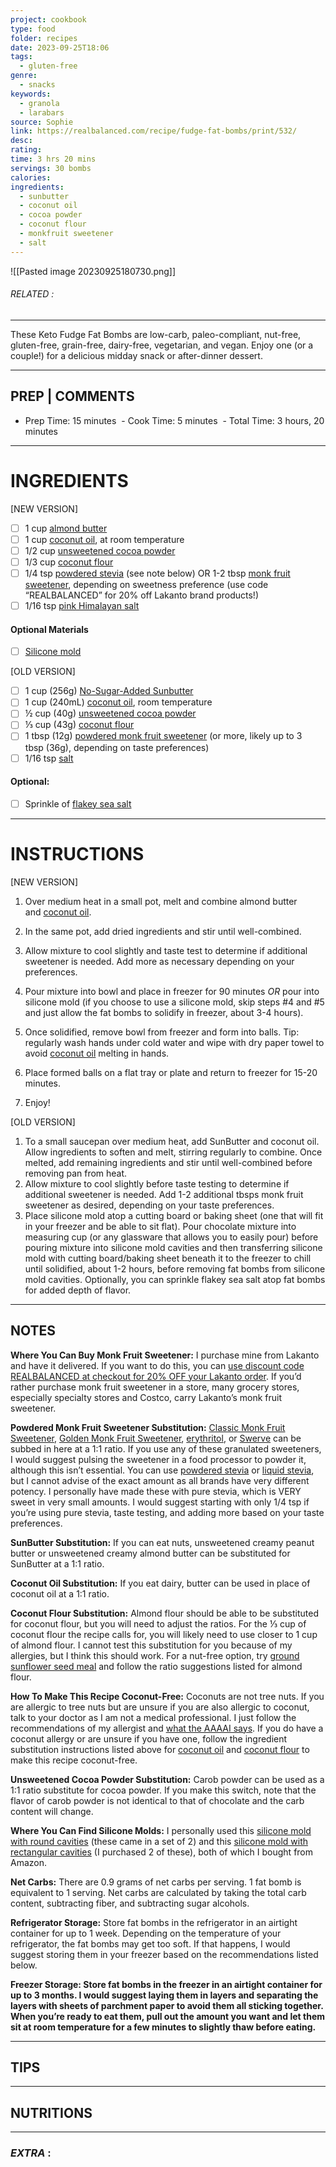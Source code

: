 ```yaml
---
project: cookbook
type: food
folder: recipes
date: 2023-09-25T18:06
tags:
  - gluten-free
genre:
  - snacks
keywords:
  - granola
  - larabars
source: Sophie
link: https://realbalanced.com/recipe/fudge-fat-bombs/print/532/
desc: 
rating: 
time: 3 hrs 20 mins
servings: 30 bombs
calories: 
ingredients:
  - sunbutter
  - coconut oil
  - cocoa powder
  - coconut flour
  - monkfruit sweetener
  - salt
---
```


![[Pasted image 20230925180730.png]]
###### *RELATED* : 
---
These Keto Fudge Fat Bombs are low-carb, paleo-compliant, nut-free, gluten-free, grain-free, dairy-free, vegetarian, and vegan. Enjoy one (or a couple!) for a delicious midday snack or after-dinner dessert.

---
## PREP | COMMENTS

- Prep Time: 15 minutes
 - Cook Time: 5 minutes
 - Total Time: 3 hours, 20 minutes

---
# INGREDIENTS

[NEW VERSION]

- [ ] 1 cup [almond butter](https://www.amazon.com/gp/product/B009JZRM1M/ref=as_li_qf_sp_asin_il_tl?ie=UTF8&tag=realba04-20&camp=1789&creative=9325&linkCode=as2&creativeASIN=B009JZRM1M&linkId=fe91d936a9f3f7f40f46d3322ff19b11)
- [ ] 1 cup [coconut oil](https://www.amazon.com/gp/product/B0128XYMGY/ref=as_li_tl?ie=UTF8&tag=realba04-20&camp=1789&creative=9325&linkCode=as2&creativeASIN=B0128XYMGY&linkId=cd367c73d3091389e8914e99eaa00aaf), at room temperature
- [ ] 1/2 cup [unsweetened cocoa powder](https://www.amazon.com/gp/product/B005CUM0J2/ref=as_li_qf_sp_asin_il_tl?ie=UTF8&tag=realba04-20&camp=1789&creative=9325&linkCode=as2&creativeASIN=B005CUM0J2&linkId=b1eecc2288721bb916fdac69c0a6ffb7)
- [ ] 1/3 cup [coconut flour](https://www.amazon.com/gp/product/B00IDCFXG8/ref=as_li_tl?ie=UTF8&tag=realba04-20&camp=1789&creative=9325&linkCode=as2&creativeASIN=B00IDCFXG8&linkId=f0a466b6d105216c69cceca34d377274)
- [ ] 1/4 tsp [powdered stevia](https://www.amazon.com/gp/product/B00LFSORSM/ref=as_li_qf_sp_asin_il_tl?ie=UTF8&tag=realba04-20&camp=1789&creative=9325&linkCode=as2&creativeASIN=B00LFSORSM&linkId=42608d5f555f727a0b8690b1be3de7b8) (see note below) OR 1-2 tbsp [monk fruit sweetener](https://www.lakanto.com/products/lakanto-golden-sugar-free-sweetener?aff=10), depending on sweetness preference (use code “REALBALANCED” for 20% off Lakanto brand products!)
- [ ] 1/16 tsp [pink Himalayan salt](https://www.amazon.com/gp/product/B00IZL255O/ref=as_li_qf_sp_asin_il_tl?ie=UTF8&tag=realba04-20&camp=1789&creative=9325&linkCode=as2&creativeASIN=B00IZL255O&linkId=d66a3ca3dc37096b1b129a3a4ab1deb9)

#### **Optional Materials**

- [ ] [Silicone mold](https://www.amazon.com/gp/product/B001T4URXG/ref=as_li_tl?ie=UTF8&tag=realba04-20&camp=1789&creative=9325&linkCode=as2&creativeASIN=B001T4URXG&linkId=61507d6b432c5f4dfdc1d1363c774401)


[OLD VERSION]

- [ ] 1 cup (256g) [No-Sugar-Added Sunbutter](https://www.amazon.com/gp/product/B00J074W9Y/ref=as_li_tl?ie=UTF8&tag=realba04-20&camp=1789&creative=9325&linkCode=as2&creativeASIN=B00J074W9Y&linkId=81136297d9a6066eea149f545affd636&th=1)
- [ ] 1 cup (240mL) [coconut oil](https://www.amazon.com/gp/product/B00DS842HS/ref=as_li_tl?ie=UTF8&tag=realba04-20&camp=1789&creative=9325&linkCode=as2&creativeASIN=B00DS842HS&linkId=c7c6a23efb8960a932fb1c65ea2cbd27), room temperature
- [ ] ½ cup (40g) [unsweetened cocoa powder](https://www.amazon.com/gp/product/B005CUM0J2/ref=as_li_qf_sp_asin_il_tl?ie=UTF8&tag=realba04-20&camp=1789&creative=9325&linkCode=as2&creativeASIN=B005CUM0J2&linkId=b1eecc2288721bb916fdac69c0a6ffb7)
- [ ] ⅓ cup (43g) [coconut flour](https://www.amazon.com/gp/product/B00IDCFXG8/ref=as_li_tl?ie=UTF8&tag=realba04-20&camp=1789&creative=9325&linkCode=as2&creativeASIN=B00IDCFXG8&linkId=f0a466b6d105216c69cceca34d377274)
- [ ] 1 tbsp (12g) [powdered monk fruit sweetener](https://www.amazon.com/Lakanto-Monkfruit-Sweetener-Powdered-Substitute/dp/B07YVLPWX7?crid=L5GP40IY6N83&keywords=lakanto%2Bpowdered&qid=1691422821&sprefix=lakanto%2Bpowdere%2Caps%2C157&sr=8-1-spons&sp_csd=d2lkZ2V0TmFtZT1zcF9hdGY&th=1&linkCode=ll1&tag=realba04-20&linkId=1236fe128936f4e87e69d2364c54efd3&language=en_US&ref_=as_li_ss_tl) (or more, likely up to 3 tbsp (36g), depending on taste preferences)
- [ ] 1/16 tsp [salt](https://www.amazon.com/gp/product/B00M0S7F8K/ref=as_li_tl?ie=UTF8&tag=realba04-20&camp=1789&creative=9325&linkCode=as2&creativeASIN=B00M0S7F8K&linkId=9196b8ee39bed336fb89bfe9c00c8a8d)

#### **Optional:**

- [ ] Sprinkle of [flakey sea salt](https://www.amazon.com/gp/product/B00017028M/ref=as_li_tl?ie=UTF8&tag=realba04-20&camp=1789&creative=9325&linkCode=as2&creativeASIN=B00017028M&linkId=0ea211a8d11ed7ce68506ebffd926dcd)


---
# INSTRUCTIONS

[NEW VERSION]

1. Over medium heat in a small pot, melt and combine almond butter and [coconut oil](https://www.amazon.com/gp/product/B00DS842HS/ref=as_li_tl?ie=UTF8&tag=realba04-20&camp=1789&creative=9325&linkCode=as2&creativeASIN=B00DS842HS&linkId=c7c6a23efb8960a932fb1c65ea2cbd27).
    
2. In the same pot, add dried ingredients and stir until well-combined.
    
3. Allow mixture to cool slightly and taste test to determine if additional sweetener is needed. Add more as necessary depending on your preferences.
    
4. Pour mixture into bowl and place in freezer for 90 minutes _OR_ pour into silicone mold (if you choose to use a silicone mold, skip steps #4 and #5 and just allow the fat bombs to solidify in freezer, about 3-4 hours).
    
5. Once solidified, remove bowl from freezer and form into balls. Tip: regularly wash hands under cold water and wipe with dry paper towel to avoid [coconut oil](https://www.amazon.com/gp/product/B00DS842HS/ref=as_li_tl?ie=UTF8&tag=realba04-20&camp=1789&creative=9325&linkCode=as2&creativeASIN=B00DS842HS&linkId=c7c6a23efb8960a932fb1c65ea2cbd27) melting in hands.
    
6. Place formed balls on a flat tray or plate and return to freezer for 15-20 minutes.
    
7. Enjoy!



[OLD VERSION]
1. To a small saucepan over medium heat, add SunButter and coconut oil. Allow ingredients to soften and melt, stirring regularly to combine. Once melted, add remaining ingredients and stir until well-combined before removing pan from heat.
2. Allow mixture to cool slightly before taste testing to determine if additional sweetener is needed. Add 1-2 additional tbsps monk fruit sweetener as desired, depending on your taste preferences.
3. Place silicone mold atop a cutting board or baking sheet (one that will fit in your freezer and be able to sit flat). Pour chocolate mixture into measuring cup (or any glassware that allows you to easily pour) before pouring mixture into silicone mold cavities and then transferring silicone mold with cutting board/baking sheet beneath it to the freezer to chill until solidified, about 1-2 hours, before removing fat bombs from silicone mold cavities. Optionally, you can sprinkle flakey sea salt atop fat bombs for added depth of flavor.

---
## NOTES

**Where You Can Buy Monk Fruit Sweetener:** I purchase mine from Lakanto and have it delivered. If you want to do this, you can [use discount code REALBALANCED at checkout for 20% OFF your Lakanto order](https://realbalanced.com/powdered-monk-fruit-sweetener). If you’d rather purchase monk fruit sweetener in a store, many grocery stores, especially specialty stores and Costco, carry Lakanto’s monk fruit sweetener.

**Powdered Monk Fruit Sweetener Substitution:** [Classic Monk Fruit Sweetener](https://realbalanced.com/lakanto-classic-monk-fruit-sweetener), [Golden Monk Fruit Sweetener](https://realbalanced.com/lakanto-golden-monk-fruit-sweetener), [erythritol](https://www.amazon.com/gp/product/B014MHI4PY/ref=as_li_tl?ie=UTF8&tag=realba04-20&camp=1789&creative=9325&linkCode=as2&creativeASIN=B014MHI4PY&linkId=5c4e9a53a2ceabdc2116abdaa21ffdfd), or [Swerve](https://www.amazon.com/gp/product/B01LLMUG22/ref=as_li_tl?ie=UTF8&tag=realba04-20&camp=1789&creative=9325&linkCode=as2&creativeASIN=B01LLMUG22&linkId=b791438b1ddc9b27a8725780ca1563d5) can be subbed in here at a 1:1 ratio. If you use any of these granulated sweeteners, I would suggest pulsing the sweetener in a food processor to powder it, although this isn’t essential. You can use [powdered stevia](https://www.amazon.com/gp/product/B07DP6513C/ref=as_li_tl?ie=UTF8&tag=realba04-20&camp=1789&creative=9325&linkCode=as2&creativeASIN=B07D41C32Z&linkId=624ba930758c645323ba46e5b8ae4d3e&th=1) or [liquid stevia](https://www.amazon.com/Now-Better-Stevia-Organic-Sweetener/dp/B001K2KR46/ref=as_li_ss_tl?ac_md=0-0-bGlxdWlkIHN0ZXZpYQ==-ac_d_rm&cv_ct_cx=liquid+stevia&dchild=1&keywords=liquid+stevia&pd_rd_i=B001K2KR46&pd_rd_r=4b93dbaf-b74d-4892-9f76-b123d2b1448d&pd_rd_w=sQgWu&pd_rd_wg=4O4zx&pf_rd_p=a0516f22-66df-4efd-8b9a-279a864d1512&pf_rd_r=MTQJ9P1CQ69HH26HABY4&psc=1&qid=1590580980&sr=1-1-12d4272d-8adb-4121-8624-135149aa9081&linkCode=ll1&tag=realba04-20&linkId=ee2bae78f9985d3f1f04e43b58483bdd&language=en_US), but I cannot advise of the exact amount as all brands have very different potency. I personally have made these with pure stevia, which is VERY sweet in very small amounts. I would suggest starting with only 1/4 tsp if you’re using pure stevia, taste testing, and adding more based on your taste preferences.

**SunButter Substitution:** If you can eat nuts, unsweetened creamy peanut butter or unsweetened creamy almond butter can be substituted for SunButter at a 1:1 ratio.

**Coconut Oil Substitution:** If you eat dairy, butter can be used in place of coconut oil at a 1:1 ratio.

**Coconut Flour Substitution:** Almond flour should be able to be substituted for coconut flour, but you will need to adjust the ratios. For the ⅓ cup of coconut flour the recipe calls for, you will likely need to use closer to 1 cup of almond flour. I cannot test this substitution for you because of my allergies, but I think this should work. For a nut-free option, try [ground sunflower seed meal](https://www.amazon.com/gp/product/B079WP5VRG/ref=as_li_tl?ie=UTF8&tag=realba04-20&camp=1789&creative=9325&linkCode=as2&creativeASIN=B079WP5VRG&linkId=b364af7c9039376e66fecdacc8d667ce) and follow the ratio suggestions listed for almond flour.

**How To Make This Recipe Coconut-Free:** Coconuts are not tree nuts. If you are allergic to tree nuts but are unsure if you are also allergic to coconut, talk to your doctor as I am not a medical professional. I just follow the recommendations of my allergist and [what the AAAAI says](https://www.aaaai.org/conditions-and-treatments/library/allergy-library/tree-nut-allergy). If you do have a coconut allergy or are unsure if you have one, follow the ingredient substitution instructions listed above for [coconut oil](https://www.amazon.com/gp/product/B00DS842HS/ref=as_li_tl?ie=UTF8&tag=realba04-20&camp=1789&creative=9325&linkCode=as2&creativeASIN=B00DS842HS&linkId=c7c6a23efb8960a932fb1c65ea2cbd27) and [coconut flour](https://www.amazon.com/gp/product/B00IDCFXG8/ref=as_li_tl?ie=UTF8&tag=realba04-20&camp=1789&creative=9325&linkCode=as2&creativeASIN=B00IDCFXG8&linkId=f0a466b6d105216c69cceca34d377274) to make this recipe coconut-free.

**Unsweetened Cocoa Powder Substitution:** Carob powder can be used as a 1:1 ratio substitute for cocoa powder. If you make this switch, note that the flavor of carob powder is not identical to that of chocolate and the carb content will change.

**Where You Can Find Silicone Molds:** I personally used this [silicone mold with round cavities](https://www.amazon.com/gp/product/B01FTO72WA/ref=as_li_tl?ie=UTF8&tag=realba04-20&camp=1789&creative=9325&linkCode=as2&creativeASIN=B01FTO72WA&linkId=f7056a79fa90a00b476c8222654602cd) (these came in a set of 2) and this [silicone mold with rectangular cavities](https://www.amazon.com/Funshowcase-Cavities-Rectangular-Chocolate-Silicone/dp/B00F4HE6XG?dchild=1&keywords=silicone+rectangle+mold&qid=1615141089&sr=8-24-spons&psc=1&spLa=ZW5jcnlwdGVkUXVhbGlmaWVyPUEyTkNBSkJVUEpCTlo4JmVuY3J5cHRlZElkPUEwMDEwNDE5T1ZMRFlWQVZGT09EJmVuY3J5cHRlZEFkSWQ9QTA4MTgyMDYyRDZQMzFZMzQ3UThLJndpZGdldE5hbWU9c3BfbXRmJmFjdGlvbj1jbGlja1JlZGlyZWN0JmRvTm90TG9nQ2xpY2s9dHJ1ZQ%3D%3D&linkCode=ll1&tag=realba04-20&linkId=febd43ca13e42a47171735f8e975db15&language=en_US&ref_=as_li_ss_tl) (I purchased 2 of these), both of which I bought from Amazon.

**Net Carbs:** There are 0.9 grams of net carbs per serving. 1 fat bomb is equivalent to 1 serving. Net carbs are calculated by taking the total carb content, subtracting fiber, and subtracting sugar alcohols.

**Refrigerator Storage:** Store fat bombs in the refrigerator in an airtight container for up to 1 week. Depending on the temperature of your refrigerator, the fat bombs may get too soft. If that happens, I would suggest storing them in your freezer based on the recommendations listed below.

**Freezer Storage: Store fat bombs in the freezer in an airtight container for up to 3 months. I would suggest laying them in layers and separating the layers with sheets of parchment paper to avoid them all sticking together. When you’re ready to eat them, pull out the amount you want and let them sit at room temperature for a few minutes to slightly thaw before eating.**

---
## TIPS



---
## NUTRITIONS



---
### *EXTRA* :




